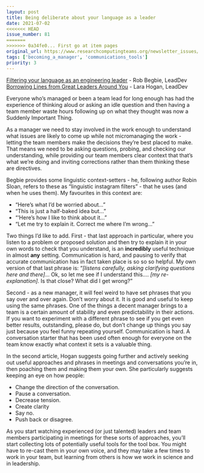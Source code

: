 ```yaml
---
layout: post
title: Being deliberate about your language as a leader
date: 2021-07-02
<<<<<<< HEAD
issue_number: 81
=======
>>>>>>> 0a34fe0... First go at item pages
original_url: https://www.researchcomputingteams.org/newsletter_issues/0081
tags: ['becoming_a_manager', 'communications_tools']
priority: 3
---
```


<!-- markdownlint-disable MD033 -->
<!-- markdownlint-disable MD041 -->
<!-- markdownlint-disable MD049 -->

[Filtering your language as an engineering leader](https://leaddev.com/communication-relationships/filtering-your-language-engineering-leader) - Rob Begbie, LeadDev<br/>
[Borrowing Lines from Great Leaders Around You](https://leaddev.com/professional-development/borrowing-lines-great-leaders-around-you) - Lara Hogan, LeadDev

Everyone who’s managed or been a team lead for long enough has had the experience of thinking aloud or asking an idle question and then having a team member waste hours following up on what they thought was now a Suddenly Important Thing.

As a manager we need to stay involved in the work enough to understand what issues are likely to come up while not micromanaging the work - letting the team members make the decisions they’re best placed to make.  That means we need to be asking questions, probing, and checking our understanding, while providing our team members clear context that that’s what we’re doing and inviting corrections rather than them thinking these are directives.

Begbie provides some linguistic context-setters - he, following author Robin Sloan, refers to these as “linguistic instagram filters” - that he uses (and when he uses them).  My favourites in this context are:

- “Here’s what I’d be worried about…”
- “This is just a half-baked idea but…”
- “‘Here’s how I like to think about it…”
- “Let me try to explain it. Correct me where I’m wrong…”

Two things I’d like to add.  First - that last approach in particular, where you listen to a problem or proposed solution and then try to explain it in your own words to check that you understand, is an **incredibly** useful technique in almost **any** setting.  Communication is hard, and pausing to verify that accurate communication has in fact taken place is so so so helpful.  My own version of that last phrase is: “*[listens carefully, asking clarifying questions here and there]*… Ok, so let me see if I understand this…. *[my re-explanation]*.  Is that close?  What did I get wrong?”

Second - as a new manager, it will feel weird to have set phrases that you say over and over again.  Don’t worry about it.  It is good and useful to keep using the same phrases.  One of the things a decent manager brings to a team is a certain amount of stability and even predictability in their actions.  If you want to experiment with a different phrase to see if you get even better results, outstanding, please do, but don’t change up things you say just because you feel funny repeating yourself.  Communication is hard.  A conversation starter that has been used often enough for everyone on the team know exactly what context it sets is a valuable thing.

In the second article, Hogan suggests going further and actively seeking out useful approaches and phrases in meetings and conversations you’re in, then poaching them and making them your own.  She particularly suggests keeping an eye on how people:

- Change the direction of the conversation.
- Pause a conversation.
- Decrease tension.
- Create clarity
- Say no.
- Push back or disagree.

As you start watching experienced (or just talented) leaders and team members participating in meetings for these sorts of approaches, you’ll start collecting lots of potentially useful tools for the tool box.  You might have to re-cast them in your own voice, and they may take a few times to work in your team, but learning from others is how we work in science and in leadership.